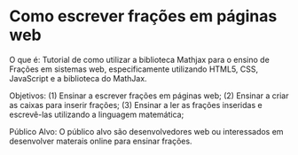 # Como escrever frações em páginas web

O que é:
Tutorial de como utilizar a biblioteca Mathjax para o ensino de Frações em sistemas web, especificamente utilizando HTML5, CSS, JavaScript e a biblioteca do MathJax.

Objetivos: (1) Ensinar a escrever frações em páginas web; (2) Ensinar a criar as caixas para inserir frações; (3) Ensinar a ler as frações inseridas e escrevê-las utilizando a linguagem matemática;

Público Alvo:
O público alvo são desenvolvedores web ou interessados em desenvolver materais online para ensinar frações.
